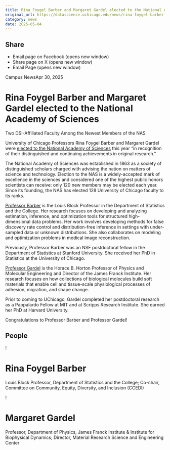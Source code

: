 ```yaml
---
title: Rina Foygel Barber and Margaret Gardel elected to the National Academy of Sciences – DSI
original_url: https://datascience.uchicago.edu/news/rina-foygel-barber-and-margaret-gardel-elected-to-the-national-academy-of-sciences
category: news
date: 2025-05-04
---
```


## Share

* Email page on Facebook (opens new window)
* Share page on X (opens new window)
* Email Page (opens new window)

<!-- Table-like structure detected -->

Campus NewsApr 30, 2025

# Rina Foygel Barber and Margaret Gardel elected to the National Academy of Sciences

Two DSI-Affiliated Faculty Among the Newest Members of the NAS

University of Chicago Professors Rina Foygel Barber and Margaret Gardel were [elected to the National Academy of Sciences](https://www.nasonline.org/news/2025-nas-election/) this year “in recognition of their distinguished and continuing achievements in original research.”

The National Academy of Sciences was established in 1863 as a society of distinguished scholars charged with advising the nation on matters of science and technology. Election to the NAS is a widely-accepted mark of excellence in the sciences and considered one of the highest public honors scientists can receive: only 120 new members may be elected each year. Since its founding, the NAS has elected 128 University of Chicago faculty to its ranks.

[Professor Barber](https://datascience.uchicago.edu/people/rina-foygel-barber/) is the Louis Block Professor in the Department of Statistics and the College. Her research focuses on developing and analyzing estimation, inference, and optimization tools for structured high-dimensional data problems. Her work involves developing methods for false discovery rate control and distribution-free inference in settings with under-sampled data or unknown distributions. She also collaborates on modeling and optimization problems in medical image reconstruction.

Previously, Professor Barber was an NSF postdoctoral fellow in the Department of Statistics at Stanford University. She received her PhD in Statistics at the University of Chicago.

[Professor Gardel](https://datascience.uchicago.edu/people/margaret-gardel/) is the Horace B. Horton Professor of Physics and Molecular Engineering and Director of the James Franck Institute. Her research focuses on how collections of biological molecules build soft materials that enable cell and tissue-scale physiological processes of adhesion, migration, and shape change.

Prior to coming to UChicago, Gardel completed her postdoctoral research as a Pappalardo Fellow at MIT and at Scripps Research Institute. She earned her PhD at Harvard University.

Congratulations to Professor Barber and Professor Gardel!

## People

<!-- Table-like structure detected -->

! 

# Rina Foygel Barber

Louis Block Professor, Department of Statistics and the College; Co-chair, Committee on Community, Equity, Diversity, and Inclusion (CCEDI)

! 

# Margaret Gardel

Professor, Department of Physics, James Franck Institute & Institute for Biophysical Dynamics; Director, Material Research Science and Engineering Center